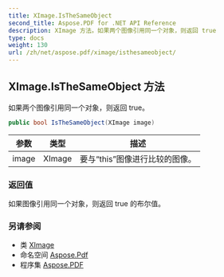 ```yaml
---
title: XImage.IsTheSameObject
second_title: Aspose.PDF for .NET API Reference
description: XImage 方法。如果两个图像引用同一个对象，则返回 true
type: docs
weight: 130
url: /zh/net/aspose.pdf/ximage/isthesameobject/
---
```

## XImage.IsTheSameObject 方法

如果两个图像引用同一个对象，则返回 true。

```csharp
public bool IsTheSameObject(XImage image)
```

| 参数 | 类型 | 描述 |
| --- | --- | --- |
| image | XImage | 要与“this”图像进行比较的图像。 |

### 返回值

如果图像引用同一个对象，则返回 true 的布尔值。

### 另请参阅

* 类 [XImage](../)
* 命名空间 [Aspose.Pdf](../../../aspose.pdf/)
* 程序集 [Aspose.PDF](../../../)